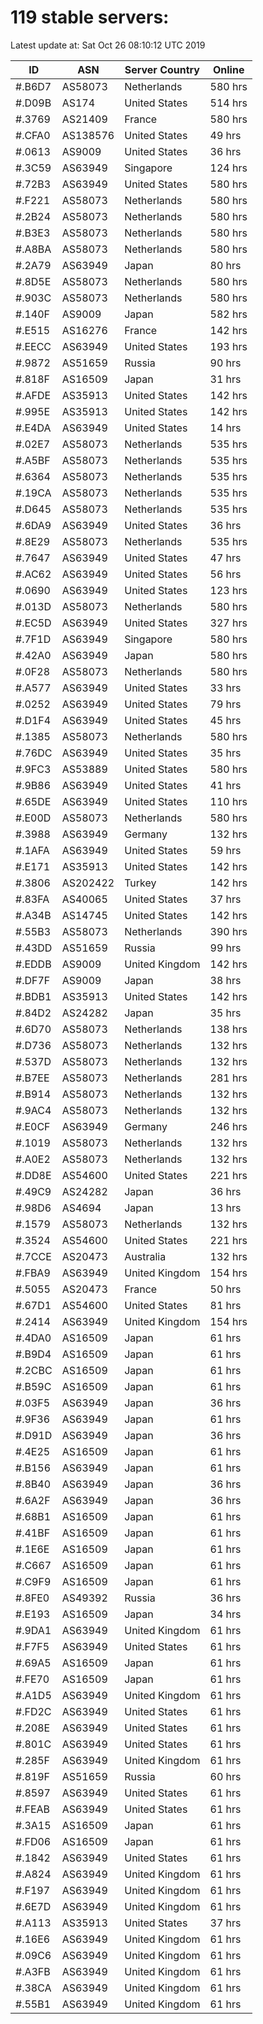 # 119 stable servers:

Latest update at: Sat Oct 26 08:10:12 UTC 2019

| ID | ASN | Server Country | Online |
| -- | --- | -------------- | ------ |
| #.B6D7 | AS58073 | Netherlands | 580 hrs |
| #.D09B | AS174 | United States | 514 hrs |
| #.3769 | AS21409 | France | 580 hrs |
| #.CFA0 | AS138576 | United States | 49 hrs |
| #.0613 | AS9009 | United States | 36 hrs |
| #.3C59 | AS63949 | Singapore | 124 hrs |
| #.72B3 | AS63949 | United States | 580 hrs |
| #.F221 | AS58073 | Netherlands | 580 hrs |
| #.2B24 | AS58073 | Netherlands | 580 hrs |
| #.B3E3 | AS58073 | Netherlands | 580 hrs |
| #.A8BA | AS58073 | Netherlands | 580 hrs |
| #.2A79 | AS63949 | Japan | 80 hrs |
| #.8D5E | AS58073 | Netherlands | 580 hrs |
| #.903C | AS58073 | Netherlands | 580 hrs |
| #.140F | AS9009 | Japan | 582 hrs |
| #.E515 | AS16276 | France | 142 hrs |
| #.EECC | AS63949 | United States | 193 hrs |
| #.9872 | AS51659 | Russia | 90 hrs |
| #.818F | AS16509 | Japan | 31 hrs |
| #.AFDE | AS35913 | United States | 142 hrs |
| #.995E | AS35913 | United States | 142 hrs |
| #.E4DA | AS63949 | United States | 14 hrs |
| #.02E7 | AS58073 | Netherlands | 535 hrs |
| #.A5BF | AS58073 | Netherlands | 535 hrs |
| #.6364 | AS58073 | Netherlands | 535 hrs |
| #.19CA | AS58073 | Netherlands | 535 hrs |
| #.D645 | AS58073 | Netherlands | 535 hrs |
| #.6DA9 | AS63949 | United States | 36 hrs |
| #.8E29 | AS58073 | Netherlands | 535 hrs |
| #.7647 | AS63949 | United States | 47 hrs |
| #.AC62 | AS63949 | United States | 56 hrs |
| #.0690 | AS63949 | United States | 123 hrs |
| #.013D | AS58073 | Netherlands | 580 hrs |
| #.EC5D | AS63949 | United States | 327 hrs |
| #.7F1D | AS63949 | Singapore | 580 hrs |
| #.42A0 | AS63949 | Japan | 580 hrs |
| #.0F28 | AS58073 | Netherlands | 580 hrs |
| #.A577 | AS63949 | United States | 33 hrs |
| #.0252 | AS63949 | United States | 79 hrs |
| #.D1F4 | AS63949 | United States | 45 hrs |
| #.1385 | AS58073 | Netherlands | 580 hrs |
| #.76DC | AS63949 | United States | 35 hrs |
| #.9FC3 | AS53889 | United States | 580 hrs |
| #.9B86 | AS63949 | United States | 41 hrs |
| #.65DE | AS63949 | United States | 110 hrs |
| #.E00D | AS58073 | Netherlands | 580 hrs |
| #.3988 | AS63949 | Germany | 132 hrs |
| #.1AFA | AS63949 | United States | 59 hrs |
| #.E171 | AS35913 | United States | 142 hrs |
| #.3806 | AS202422 | Turkey | 142 hrs |
| #.83FA | AS40065 | United States | 37 hrs |
| #.A34B | AS14745 | United States | 142 hrs |
| #.55B3 | AS58073 | Netherlands | 390 hrs |
| #.43DD | AS51659 | Russia | 99 hrs |
| #.EDDB | AS9009 | United Kingdom | 142 hrs |
| #.DF7F | AS9009 | Japan | 38 hrs |
| #.BDB1 | AS35913 | United States | 142 hrs |
| #.84D2 | AS24282 | Japan | 35 hrs |
| #.6D70 | AS58073 | Netherlands | 138 hrs |
| #.D736 | AS58073 | Netherlands | 132 hrs |
| #.537D | AS58073 | Netherlands | 132 hrs |
| #.B7EE | AS58073 | Netherlands | 281 hrs |
| #.B914 | AS58073 | Netherlands | 132 hrs |
| #.9AC4 | AS58073 | Netherlands | 132 hrs |
| #.E0CF | AS63949 | Germany | 246 hrs |
| #.1019 | AS58073 | Netherlands | 132 hrs |
| #.A0E2 | AS58073 | Netherlands | 132 hrs |
| #.DD8E | AS54600 | United States | 221 hrs |
| #.49C9 | AS24282 | Japan | 36 hrs |
| #.98D6 | AS4694 | Japan | 13 hrs |
| #.1579 | AS58073 | Netherlands | 132 hrs |
| #.3524 | AS54600 | United States | 221 hrs |
| #.7CCE | AS20473 | Australia | 132 hrs |
| #.FBA9 | AS63949 | United Kingdom | 154 hrs |
| #.5055 | AS20473 | France | 50 hrs |
| #.67D1 | AS54600 | United States | 81 hrs |
| #.2414 | AS63949 | United Kingdom | 154 hrs |
| #.4DA0 | AS16509 | Japan | 61 hrs |
| #.B9D4 | AS16509 | Japan | 61 hrs |
| #.2CBC | AS16509 | Japan | 61 hrs |
| #.B59C | AS16509 | Japan | 61 hrs |
| #.03F5 | AS63949 | Japan | 36 hrs |
| #.9F36 | AS63949 | Japan | 61 hrs |
| #.D91D | AS63949 | Japan | 36 hrs |
| #.4E25 | AS16509 | Japan | 61 hrs |
| #.B156 | AS63949 | Japan | 61 hrs |
| #.8B40 | AS63949 | Japan | 36 hrs |
| #.6A2F | AS63949 | Japan | 36 hrs |
| #.68B1 | AS16509 | Japan | 61 hrs |
| #.41BF | AS16509 | Japan | 61 hrs |
| #.1E6E | AS16509 | Japan | 61 hrs |
| #.C667 | AS16509 | Japan | 61 hrs |
| #.C9F9 | AS16509 | Japan | 61 hrs |
| #.8FE0 | AS49392 | Russia | 36 hrs |
| #.E193 | AS16509 | Japan | 34 hrs |
| #.9DA1 | AS63949 | United Kingdom | 61 hrs |
| #.F7F5 | AS63949 | United States | 61 hrs |
| #.69A5 | AS16509 | Japan | 61 hrs |
| #.FE70 | AS16509 | Japan | 61 hrs |
| #.A1D5 | AS63949 | United Kingdom | 61 hrs |
| #.FD2C | AS63949 | United States | 61 hrs |
| #.208E | AS63949 | United States | 61 hrs |
| #.801C | AS63949 | United States | 61 hrs |
| #.285F | AS63949 | United Kingdom | 61 hrs |
| #.819F | AS51659 | Russia | 60 hrs |
| #.8597 | AS63949 | United States | 61 hrs |
| #.FEAB | AS63949 | United States | 61 hrs |
| #.3A15 | AS16509 | Japan | 61 hrs |
| #.FD06 | AS16509 | Japan | 61 hrs |
| #.1842 | AS63949 | United States | 61 hrs |
| #.A824 | AS63949 | United Kingdom | 61 hrs |
| #.F197 | AS63949 | United Kingdom | 61 hrs |
| #.6E7D | AS63949 | United Kingdom | 61 hrs |
| #.A113 | AS35913 | United States | 37 hrs |
| #.16E6 | AS63949 | United Kingdom | 61 hrs |
| #.09C6 | AS63949 | United Kingdom | 61 hrs |
| #.A3FB | AS63949 | United Kingdom | 61 hrs |
| #.38CA | AS63949 | United Kingdom | 61 hrs |
| #.55B1 | AS63949 | United Kingdom | 61 hrs |

